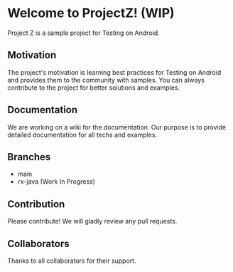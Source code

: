 # Welcome to ProjectZ! (WIP)

Project Z is a sample project for Testing on Android. 

## Motivation

The project's motivation is learning best practices for Testing on Android and provides them to the community with samples. You can always contribute to the project for better solutions and examples. 

## Documentation

We are working on a wiki for the documentation. Our purpose is to provide detailed documentation for all techs and examples. 

## Branches
 - main
 - rx-java (Work In Progress)

## Contribution
Please contribute! We will gladly review any pull requests.

## Collaborators

Thanks to all collaborators for their support.
